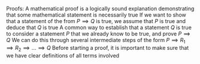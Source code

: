 Proofs:
	A mathematical proof is a logically sound explanation demonstrating that some mathematical statement is necessarily true
	If we want to show that a statement of the from $P \implies Q$ is true, we assume that $P$ is true and deduce that $Q$ is true
	A common way to establish that a statement $Q$ is true to consider a statement $P$ that we already know to be true, and prove $P \implies Q$
	We can do this through several intermediate steps of the form $P \implies R_1 \implies R_2 \implies ... \implies Q$
	Before starting a proof, it is important to make sure that we have clear definitions of all terms involved
